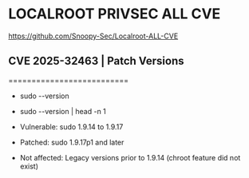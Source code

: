 LOCALROOT PRIVSEC ALL CVE
==========================
https://github.com/Snoopy-Sec/Localroot-ALL-CVE


## CVE 2025-32463 |  Patch Versions
==========================
- sudo --version
- sudo --version | head -n 1
  

- Vulnerable: sudo 1.9.14 to 1.9.17
- Patched: sudo 1.9.17p1 and later
- Not affected: Legacy versions prior to 1.9.14 (chroot feature did not exist)
